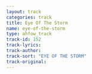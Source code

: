 ```yaml
---
layout: track
categories: track
title: Eye Of The Storm
name: eye-of-the-storm
type: ahfow_track
track-id: 152
track-lyrics: 
track-author: 
track-sort: "EYE OF THE STORM"
track-original: 
---
```

